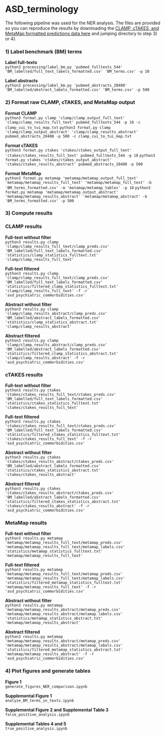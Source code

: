 # ASD_terminology

The following pipeline was used for the NER analysis. The files are provided so you can reproduce the results by downloading the [CLAMP, cTAKES, and MetaMap formatted predictions data here](https://drive.google.com/file/d/1ofvIcFK49TpWilzoZj5AzMXz0kEJW6vb/view?usp=sharing) and jumping directory to step 3) or 4).

### 1) Label benchmark (BM) terms  

**Label full-texts**  
`python3 processing/label_bm.py 'pubmed_fulltexts_544' 'BM_labelled/full_text_labels_formatted.csv' 'BM_terms.csv' -p 10`

**Label abstracts**  
`python3 processing/label_bm.py 'pubmed_abstracts_20408' 'BM_labelled/abstract_labels_formatted.csv' 'BM_terms.csv' -p 500`


### 2) Format raw CLAMP, cTAKES, and MetaMap output  

**Format CLAMP**  
`python3 format.py clamp 'clamp/clamp_output_full_text' 'clamp/clamp_results_full_text' pubmed_fulltexts_544 -p 10 -c clamp_cui_to_tui_map.txt`
`python3 format.py clamp 'clamp/clamp_output_abstract' 'clamp/clamp_results_abstract' pubmed_abstracts_20408 -p 500 -c clamp_cui_to_tui_map.txt`

**Format cTAKES**   
`python3 format.py ctakes 'ctakes/ctakes_output_full_text' 'ctakes/ctakes_results_full_text' pubmed_fulltexts_544 -p 10`
`python3 format.py ctakes 'ctakes/ctakes_output_abstract' 'ctakes/ctakes_results_abstract' pubmed_abstracts_20408 -p 500`

**Format MetaMap**  
`python3 format.py metamap 'metamap/metamap_output_full_text' 'metamap/metamap_results_full_text' 'metamap/metamap_full_text' -b 'BM_terms_formatted.csv' -m 'metamap/metamap_tables' -p 10`
`python3 format.py metamap 'metamap/metamap_output_abstract' 'metamap/metamap_results_abstract' 'metamap/metamap_abstract' -b 'BM_terms_formatted.csv' -p 500`


### 3) Compute results  

### CLAMP results  

**Full-text without filter**  
`python3 results.py clamp 'clamp/clamp_results_full_text/clamp_preds.csv' 'BM_labelled/full_text_labels_formatted.csv' 'statistics/clamp_statistics_fulltext.txt' 'clamp/clamp_results_full_text'`

**Full-text filtered**  
`python3 results.py clamp 'clamp/clamp_results_full_text/clamp_preds.csv' 'BM_labelled/full_text_labels_formatted.csv' 'statistics/filtered_clamp_statistics_fulltext.txt' 'clamp/clamp_results_full_text' -f -r 'asd_psychiatric_commorbidities.csv'`

**Abstract without filter**  
`python3 results.py clamp 'clamp/clamp_results_abstract/clamp_preds.csv' 'BM_labelled/abstract_labels_formatted.csv' 'statistics/clamp_statistics_abstract.txt' 'clamp/clamp_results_abstract'`

**Abstract filtered**  
`python3 results.py clamp 'clamp/clamp_results_abstract/clamp_preds.csv' 'BM_labelled/abstract_labels_formatted.csv' 'statistics/filtered_clamp_statistics_abstract.txt' 'clamp/clamp_results_abstract' -f -r 'asd_psychiatric_commorbidities.csv'`


### cTAKES results

**Full-text without filter**  
`python3 results.py ctakes 'ctakes/ctakes_results_full_text/ctakes_preds.csv' 'BM_labelled/full_text_labels_formatted.csv' 'statistics/ctakes_statistics_fulltext.txt' 'ctakes/ctakes_results_full_text'`

**Full-text filtered**  
`python3 results.py ctakes 'ctakes/ctakes_results_full_text/ctakes_preds.csv' 'BM_labelled/full_text_labels_formatted.csv' 'statistics/filtered_ctakes_statistics_fulltext.txt' 'ctakes/ctakes_results_full_text' -f -r 'asd_psychiatric_commorbidities.csv'`

**Abstract without filter**  
`python3 results.py ctakes 'ctakes/ctakes_results_abstract/ctakes_preds.csv' 'BM_labelled/abstract_labels_formatted.csv' 'statistics/ctakes_statistics_abstract.txt' 'ctakes/ctakes_results_abstract'`

**Abstract filtered**   
`python3 results.py ctakes 'ctakes/ctakes_results_abstract/ctakes_preds.csv' 'BM_labelled/abstract_labels_formatted.csv' 'statistics/filtered_ctakes_statistics_abstract.txt' 'ctakes/ctakes_results_abstract' -f -r 'asd_psychiatric_commorbidities.csv'`


### MetaMap results

**Full-text without filter**  
`python3 results.py metamap 'metamap/metamap_results_full_text/metamap_preds.csv' 'metamap/metamap_results_full_text/metamap_labels.csv' 'statistics/metamap_statistics_fulltext.txt' 'metamap/metamap_results_full_text'`

**Full-text filtered**  
`python3 results.py metamap 'metamap/metamap_results_full_text/metamap_preds.csv' 'metamap/metamap_results_full_text/metamap_labels.csv' 'statistics/filtered_metamap_statistics_fulltext.txt' 'metamap/metamap_results_full_text' -f -r 'asd_psychiatric_commorbidities.csv'`

**Abstract without filter**  
`python3 results.py metamap 'metamap/metamap_results_abstract/metamap_preds.csv' 'metamap/metamap_results_abstract/metamap_labels.csv' 'statistics/metamap_statistics_abstract.txt' 'metamap/metamap_results_abstract'`

**Abstract filtered**  
`python3 results.py metamap 'metamap/metamap_results_abstract/metamap_preds.csv' 'metamap/metamap_results_abstract/metamap_labels.csv' 'statistics/filtered_metamap_statistics_abstract.txt' 'metamap/metamap_results_abstract' -f -r 'asd_psychiatric_commorbidities.csv'`


### 4) Plot figures and generate tables  

**Figure 1**  
`generate_figures_NER_comparison.ipynb`

**Supplemental Figure 1**  
`analyze_BM_terms_in_texts.ipynb`

**Supplemental Figure 2 and Supplemental Table 3**  
`false_positive_analysis.ipynb`

**Supplemental Tables 4 and 5**  
`true_positive_analysis.ipynb`
